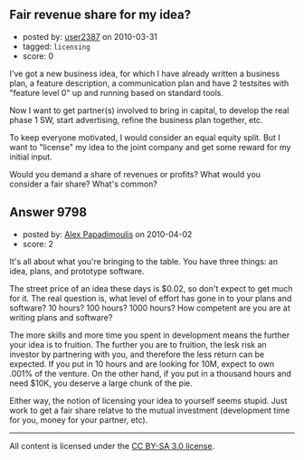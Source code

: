 ## Fair revenue share for my idea?

- posted by: [user2387](https://stackexchange.com/users/-1/2387-user2387) on 2010-03-31
- tagged: `licensing`
- score: 0

I've got a new business idea, for which I have already written a business plan, a feature description, a communication plan and have 2 testsites with "feature level 0" up and running based on standard tools.

Now I want to get partner(s) involved to bring in capital, to develop the real phase 1 SW, start advertising, refine the business plan together, etc.

To keep everyone motivated, I would consider an equal equity split. But I want to "license" my idea to the joint company and get some reward for my initial input.

Would you demand a share of revenues or profits? What would you consider a fair share? What's common?


## Answer 9798

- posted by: [Alex Papadimoulis](https://stackexchange.com/users/-1/123-alex-papadimoulis) on 2010-04-02
- score: 2

It's all about what you're bringing to the table. You have three things: an idea, plans, and prototype software.

The street price of an idea these days is $0.02, so don't expect to get much for it. The real question is, what level of effort has gone in to your plans and software? 10 hours? 100 hours? 1000 hours? How competent are you are at writing plans and software?

The more skills and more time you spent in development means the further your idea is to fruition. The further you are to fruition, the lesk risk an investor by partnering with you, and therefore the less return can be expected. If you put in 10 hours and are looking for 10M, expect to own .001% of the venture. On the other hand, if you put in a thousand hours and need $10K, you deserve a large chunk of the pie.

Either way, the notion of licensing your idea to yourself seems stupid. Just work to get a fair share relatve to the mutual investment (development time for you, money for your partner, etc).



---

All content is licensed under the [CC BY-SA 3.0 license](https://creativecommons.org/licenses/by-sa/3.0/).
